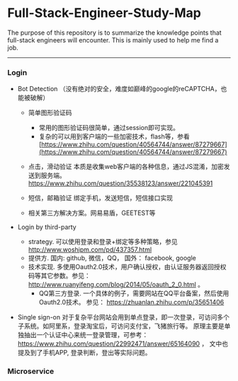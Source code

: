 # Full-Stack-Engineer-Study-Map
The purpose of this repository is to summarize the knowledge points that full-stack engineers will encounter. This is mainly used to help me find a job.

---
### Login
* Bot Detection （没有绝对的安全，难度如巅峰的google的reCAPTCHA，也能被破解）
  * 简单图形验证码 
    * 常用的图形验证码很简单，通过session即可实现。
    * 复杂的可以用到客户端的一些加密技术，flash等，参看 [https://www.zhihu.com/question/40564744/answer/87279667](https://www.zhihu.com/question/40564744/answer/87279667)
    
  * 点击，滑动验证 本质是收集web客户端的各种信息，通过JS混淆，加密发送到服务端。https://www.zhihu.com/question/35538123/answer/221045391
  * 短信，邮箱验证  绑定手机，发送短信，短信接口实现
  * 相关第三方解决方案。网易易盾，GEETEST等

* Login by third-party
  * strategy. 可以使用登录和登录+绑定等多种策略，参见 http://www.woshipm.com/pd/437357.html
  * 提供方. 国内: github, 微信，QQ， 国外： facebook, google
  * 技术实现. 多使用Oauth2.0技术，用户确认授权，由认证服务器返回授权码等其它参数。参见： http://www.ruanyifeng.com/blog/2014/05/oauth_2_0.html 。
    * QQ第三方登录. 一个具体的例子，需要网站在QQ平台备案，然后使用Oauth2.0技术。 参见： https://zhuanlan.zhihu.com/p/35651406

* Single sign-on 对于复杂平台网站会用到单点登录，即一次登录，可访问多个子系统。如阿里系，登录淘宝后，可访问支付宝，飞猪旅行等。 原理主要是单独抽出一个认证中心来统一登录管理，可参考： https://www.zhihu.com/question/22992471/answer/65164090 ， 文中也提及到了手机APP, 登录判断，登出等实际问题。

### Microservice
